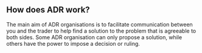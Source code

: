 ##  How does ADR work?

The main aim of ADR organisations is to facilitate communication between you
and the trader to help find a solution to the problem that is agreeable to
both sides. Some ADR organisation can only propose a solution, while others
have the power to impose a decision or ruling.
